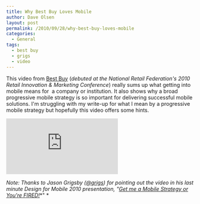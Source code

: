 ```yaml
---
title: Why Best Buy Loves Mobile
author: Dave Olsen
layout: post
permalink: /2010/09/28/why-best-buy-loves-mobile
categories:
  - General
tags:
  - best buy
  - grigs
  - video
---
```

This video from [Best Buy][1] (*debuted at the National Retail Federation's 2010 Retail Innovation & Marketing Conference*) really sums up what getting into mobile means for  a company or institution. It also shows why a broad progressive mobile strategy is so important for delivering successful mobile solutions. I'm struggling with my write-up for what I mean by a progressive mobile strategy but hopefully this video offers some hints.

<div class="youtube-container">
<div class="youtube-embed">
	<iframe src="http://www.youtube.com/embed/UpcODCSTx3w" frameborder="0" allowfullscreen></iframe>
</div>
</div>

*Note: Thanks to Jason Grigsby ([@grigs][2]) for pointing out the video in his last minute Design for Mobile 2010 presentation, "*[*Get me a Mobile Strategy or You're FIRED!*][3]*" *

 [1]: http://www.bestbuy.com/
 [2]: http://twitter.com/grigs/
 [3]: http://www.slideshare.net/grigs/get-me-a-mobile-strategy-or-youre-fired